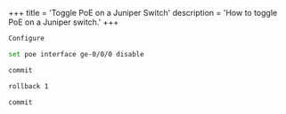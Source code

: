 +++
title = 'Toggle PoE on a Juniper Switch'
description = 'How to toggle PoE on a Juniper switch.'
+++

```bash
Configure

set poe interface ge-0/0/0 disable

commit

rollback 1

commit
```

